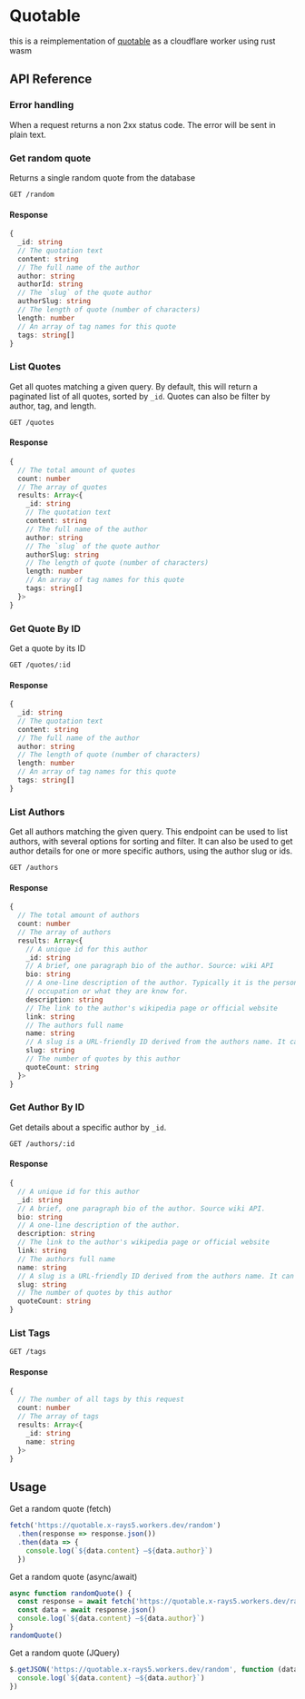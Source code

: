 # Quotable
this is a reimplementation of [quotable](https://github.com/lukePeavey/quotable) as a cloudflare worker using rust wasm

## API Reference

### Error handling
When a request returns a non 2xx status code. The error will be sent in plain text.

### Get random quote

Returns a single random quote from the database

```HTTP
GET /random
```

#### Response

```ts
{
  _id: string
  // The quotation text
  content: string
  // The full name of the author
  author: string
  authorId: string
  // The `slug` of the quote author
  authorSlug: string
  // The length of quote (number of characters)
  length: number
  // An array of tag names for this quote
  tags: string[]
}
```

### List Quotes

Get all quotes matching a given query. By default, this will return a paginated list of all quotes, sorted by `_id`. Quotes can also be filter by author, tag, and length.

```HTTP
GET /quotes
```

#### Response

```ts
{
  // The total amount of quotes
  count: number
  // The array of quotes
  results: Array<{
    _id: string
    // The quotation text
    content: string
    // The full name of the author
    author: string
    // The `slug` of the quote author
    authorSlug: string
    // The length of quote (number of characters)
    length: number
    // An array of tag names for this quote
    tags: string[]
  }>
}
```

### Get Quote By ID

Get a quote by its ID

```HTTP
GET /quotes/:id
```

#### Response

```ts
{
  _id: string
  // The quotation text
  content: string
  // The full name of the author
  author: string
  // The length of quote (number of characters)
  length: number
  // An array of tag names for this quote
  tags: string[]
}
```

### List Authors

Get all authors matching the given query. This endpoint can be used to list authors, with several options for sorting and filter. It can also be used to get author details for one or more specific authors, using the author slug or ids.

```HTTP
GET /authors
```

#### Response

```ts
{
  // The total amount of authors
  count: number
  // The array of authors
  results: Array<{
    // A unique id for this author
    _id: string
    // A brief, one paragraph bio of the author. Source: wiki API
    bio: string
    // A one-line description of the author. Typically it is the person's primary
    // occupation or what they are know for.
    description: string
    // The link to the author's wikipedia page or official website
    link: string
    // The authors full name
    name: string
    // A slug is a URL-friendly ID derived from the authors name. It can be used as
    slug: string
    // The number of quotes by this author
    quoteCount: string
  }>
}
```

### Get Author By ID

Get details about a specific author by `_id`.

```HTTP
GET /authors/:id
```

#### Response

```ts
{
  // A unique id for this author
  _id: string
  // A brief, one paragraph bio of the author. Source wiki API.
  bio: string
  // A one-line description of the author.
  description: string
  // The link to the author's wikipedia page or official website
  link: string
  // The authors full name
  name: string
  // A slug is a URL-friendly ID derived from the authors name. It can be used as
  slug: string
  // The number of quotes by this author
  quoteCount: string
}
```

### List Tags

```HTTP
GET /tags
```

#### Response

```ts
{
  // The number of all tags by this request
  count: number
  // The array of tags
  results: Array<{
    _id: string
    name: string
  }>
}
```

## Usage

Get a random quote (fetch)

```js
fetch('https://quotable.x-rays5.workers.dev/random')
  .then(response => response.json())
  .then(data => {
    console.log(`${data.content} —${data.author}`)
  })
```

Get a random quote (async/await)

```js
async function randomQuote() {
  const response = await fetch('https://quotable.x-rays5.workers.dev/random')
  const data = await response.json()
  console.log(`${data.content} —${data.author}`)
}
randomQuote()
```

Get a random quote (JQuery)

```js
$.getJSON('https://quotable.x-rays5.workers.dev/random', function (data) {
  console.log(`${data.content} —${data.author}`)
})
```
